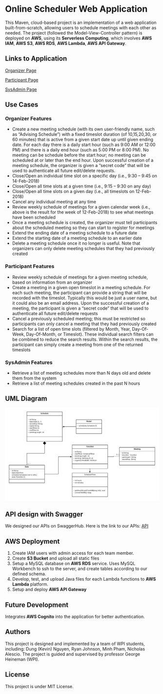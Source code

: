 # Online Scheduler Web Application

This Maven, cloud-based project is an implementation of a web application built-from-scratch, allowing users to schedule meetings with each other as needed. The project (followed the Model-View-Controller pattern) is deployed on __AWS__, using its __Serverless Computing__, which involves __AWS IAM__, __AWS S3__, __AWS RDS__, __AWS Lambda__, __AWS API Gateway__.  

## Links to Application
[Organizer Page](https://s3.amazonaws.com/post.cs3733.online.scheduler/organizer.html)

[Participant Page](https://s3.amazonaws.com/post.cs3733.online.scheduler/participant.html)

[SysAdmin Page](https://s3.amazonaws.com/post.cs3733.online.scheduler/admin.html)

## Use Cases
### Organizer Features
- Create a new meeting schedule (with its own user-friendly name, such as “Advising Schedule”) with a fixed timeslot duration (of 10,15,20,30, or 60 minutes) that is active from a given start date up until given ending date. For each day there is a daily start hour (such as 9:00 AM or 12:00 PM) and there is a daily end hour (such as 5:00 PM or 8:00 PM). No meeting can be schedule before the start hour; no meeting can be scheduled at or later than the end hour. Upon successful creation of a meeting schedule, the organizer is given a “secret code” that will be used to authenticate all future edit/delete requests.
- Close/Open an individual time slot on a specific day (i.e., 9:30 – 9:45 on 14-Feb-2018)
- Close/Open all time slots at a given time (i.e., 9:15 – 9:30 on any day)
- Close/Open all time slots on a given day (i.e., all timeslots on 12-Feb-2018)
- Cancel any individual meeting at any time
- Review weekly schedule of meetings for a given calendar week (i.e., above is the result for the week of 12-Feb-2018) to see what meetings have been scheduled
- Once a meeting schedule is created, the organizer must tell participants about the scheduled meeting so they can start to register for meetings
- Extend the ending date of a meeting schedule to a future date
- Extend the starting date of a meeting schedule to an earlier date
- Delete a meeting schedule once it no longer is useful. Note that organizers can only delete meeting schedules that they had previously created


### Participant Features
- Review weekly schedule of meetings for a given meeting schedule, based on information from an organizer
- Create a meeting in a given open timeslot in a meeting schedule. For each such meeting, the participant can provide a string that will be recorded with the timeslot. Typically this would be just a user name, but it could also be an email address. Upon the successful creation of a meeting, the participant is given a “secret code” that will be used to authenticate all future edit/delete requests
- Cancel a previously scheduled meeting; this must be restricted so participants can only cancel a meeting that they had previously created
- Search for a list of open time slots (filtered by Month, Year, Day-Of-Week, Day-Of-Month, or Timeslot). These individual search filters can be combined to reduce the search results. Within the search results, the participant can simply create a meeting from one of the returned timeslots


### SysAdmin Features
- Retrieve a list of meeting schedules more than N days old and delete them from the system
- Retrieve a list of meeting schedules created in the past N hours

## UML Diagram
![UML Diagram for all Entities](./UML.png)

## API design with Swagger
We designed our APIs on SwaggerHub. Here is the link to our APIs: 
[API](https://app.swaggerhub.com/apis/CS3733_Heze/Scheduler_API/1.0.0)

## AWS Deployment 
1. Create IAM users with admin access for each team member.
2. Create __S3 Bucket__ and upload all static files 
3. Setup a MySQL database on __AWS RDS__ service. Uses MySQL Workbench to ssh to the server, and create tables according to our defined schema.
4. Develop, test, and upload Java files for each Lambda functions to __AWS Lambda__ platform.
5. Setup and deploy __AWS API Gateway__ 

## Future Development
Integrates __AWS Cognito__ into the application for better authentication.

## Authors
This project is designed and implemented by a team of WPI students, including: Dung (Kevin) Nguyen, Ryan Johnson, Minh Pham, Nicholas Alescio. The project is guided and supervised by professor George Heineman (WPI).

## License
This project is under MIT License. 


